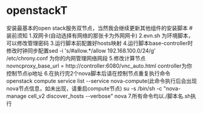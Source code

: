 # openstackT
安装最基本的open stack服务双节点，当然我会继续更新其他组件的安装脚本
#装前须知
1.双网卡(自动选择有网络的那张卡为外网网卡)
2.evn.sh 为环境脚本，可以修改管理密码
3.运行脚本前配置好hosts映射
4.运行脚本base-controller时修改时钟同步配置sed -i 's/\#allow.*/allow 192.168.100.0\/24/g' /etc/chrony.conf 为你的内网管理网络网段
5.修改计算节点novncproxy_base_url = http://controller:6080/vnc_auto.html controller为你控制节点ip地址
6.在执行完2个nova脚本后请在控制节点重复执行命令
openstack compute service list --service nova-compute(此命令执行后会出现nova节点信息，如未出现，请重启compute节点)
su -s /bin/sh -c "nova-manage cell_v2 discover_hosts --verbose" nova
7.所有命令均以./脚本名.sh执行
